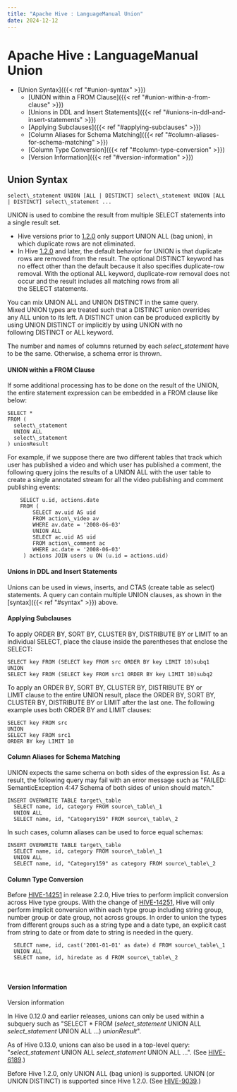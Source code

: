 ```yaml
---
title: "Apache Hive : LanguageManual Union"
date: 2024-12-12
---
```










# Apache Hive : LanguageManual Union







* [Union Syntax]({{< ref "#union-syntax" >}})
	+ [UNION within a FROM Clause]({{< ref "#union-within-a-from-clause" >}})
	+ [Unions in DDL and Insert Statements]({{< ref "#unions-in-ddl-and-insert-statements" >}})
	+ [Applying Subclauses]({{< ref "#applying-subclauses" >}})
	+ [Column Aliases for Schema Matching]({{< ref "#column-aliases-for-schema-matching" >}})
	+ [Column Type Conversion]({{< ref "#column-type-conversion" >}})
	+ [Version Information]({{< ref "#version-information" >}})




## Union Syntax



```
select\_statement UNION [ALL | DISTINCT] select\_statement UNION [ALL | DISTINCT] select\_statement ...

```

UNION is used to combine the result from multiple SELECT statements into a single result set.

* Hive versions prior to [1.2.0](https://issues.apache.org/jira/browse/HIVE-9039) only support UNION ALL (bag union), in which duplicate rows are not eliminated.
* In Hive [1.2.0](https://issues.apache.org/jira/browse/HIVE-9039) and later, the default behavior for UNION is that duplicate rows are removed from the result. The optional DISTINCT keyword has no effect other than the default because it also specifies duplicate-row removal. With the optional ALL keyword, duplicate-row removal does not occur and the result includes all matching rows from all the SELECT statements.

You can mix UNION ALL and UNION DISTINCT in the same query. Mixed UNION types are treated such that a DISTINCT union overrides any ALL union to its left. A DISTINCT union can be produced explicitly by using UNION DISTINCT or implicitly by using UNION with no following DISTINCT or ALL keyword.

The number and names of columns returned by each *select\_statement* have to be the same. Otherwise, a schema error is thrown.

#### UNION within a FROM Clause

If some additional processing has to be done on the result of the UNION, the entire statement expression can be embedded in a FROM clause like below:



```
SELECT *
FROM (
  select\_statement
  UNION ALL
  select\_statement
) unionResult

```

For example, if we suppose there are two different tables that track which user has published a video and which user has published a comment, the following query joins the results of a UNION ALL with the user table to create a single annotated stream for all the video publishing and comment publishing events:



```
    SELECT u.id, actions.date
    FROM (
        SELECT av.uid AS uid 
        FROM action\_video av 
        WHERE av.date = '2008-06-03' 
        UNION ALL 
        SELECT ac.uid AS uid 
        FROM action\_comment ac 
        WHERE ac.date = '2008-06-03' 
     ) actions JOIN users u ON (u.id = actions.uid) 

```

#### Unions in DDL and Insert Statements

Unions can be used in views, inserts, and CTAS (create table as select) statements. A query can contain multiple UNION clauses, as shown in the [syntax]({{< ref "#syntax" >}}) above.

#### Applying Subclauses

To apply ORDER BY, SORT BY, CLUSTER BY, DISTRIBUTE BY or LIMIT to an individual SELECT, place the clause inside the parentheses that enclose the SELECT:



```
SELECT key FROM (SELECT key FROM src ORDER BY key LIMIT 10)subq1
UNION
SELECT key FROM (SELECT key FROM src1 ORDER BY key LIMIT 10)subq2
```

To apply an ORDER BY, SORT BY, CLUSTER BY, DISTRIBUTE BY or LIMIT clause to the entire UNION result, place the ORDER BY, SORT BY, CLUSTER BY, DISTRIBUTE BY or LIMIT after the last one. The following example uses both ORDER BY and LIMIT clauses:



```
SELECT key FROM src
UNION
SELECT key FROM src1 
ORDER BY key LIMIT 10
```

#### Column Aliases for Schema Matching

UNION expects the same schema on both sides of the expression list. As a result, the following query may fail with an error message such as "FAILED: SemanticException 4:47 Schema of both sides of union should match."



```
INSERT OVERWRITE TABLE target\_table
  SELECT name, id, category FROM source\_table\_1
  UNION ALL
  SELECT name, id, "Category159" FROM source\_table\_2
```

In such cases, column aliases can be used to force equal schemas:



```
INSERT OVERWRITE TABLE target\_table
  SELECT name, id, category FROM source\_table\_1
  UNION ALL
  SELECT name, id, "Category159" as category FROM source\_table\_2
```

#### Column Type Conversion

Before [HIVE-14251](https://issues.apache.org/jira/browse/HIVE-14251) in release 2.2.0, Hive tries to perform implicit conversion across Hive type groups. With the change of [HIVE-14251](https://issues.apache.org/jira/browse/HIVE-14251), Hive will only perform implicit conversion within each type group including string group, number group or date group, not across groups. In order to union the types from different groups such as a string type and a date type, an explicit cast from string to date or from date to string is needed in the query.



```
  SELECT name, id, cast('2001-01-01' as date) d FROM source\_table\_1
  UNION ALL
  SELECT name, id, hiredate as d FROM source\_table\_2
```

 

#### Version Information

Version information

In Hive 0.12.0 and earlier releases, unions can only be used within a subquery such as "SELECT * FROM (*select\_statement* UNION ALL *select\_statement* UNION ALL ...) *unionResult*".

As of Hive 0.13.0, unions can also be used in a top-level query: "*select\_statement* UNION ALL *select\_statement* UNION ALL ...". (See [HIVE-6189](https://issues.apache.org/jira/browse/HIVE-6189).)

Before Hive 1.2.0, only UNION ALL (bag union) is supported. UNION (or UNION DISTINCT) is supported since Hive 1.2.0. (See [HIVE-9039](https://issues.apache.org/jira/browse/HIVE-9039).)

 

 



 

 

